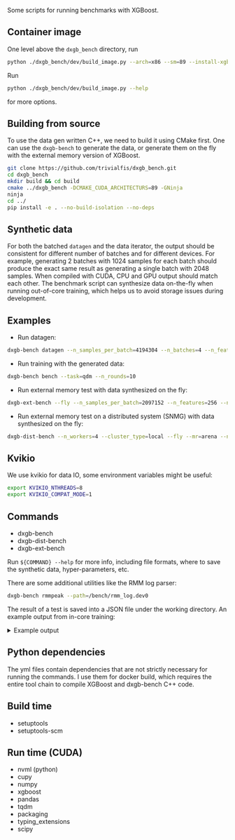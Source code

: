Some scripts for running benchmarks with XGBoost.

Container image
---------------
One level above the `dxgb_bench` directory, run

``` sh
python ./dxgb_bench/dev/build_image.py --arch=x86 --sm=89 --install-xgboost
```

Run
``` sh
python ./dxgb_bench/dev/build_image.py --help
```
for more options.

Building from source
--------------------
To use the data gen written C++, we need to build it using CMake first. One can use the
`dxgb-bench` to generate the data, or generate them on the fly with the external memory
version of XGBoost.

``` sh
git clone https://github.com/trivialfis/dxgb_bench.git
cd dxgb_bench
mkdir build && cd build
cmake ../dxgb_bench -DCMAKE_CUDA_ARCHITECTURS=89 -GNinja
ninja
cd ../
pip install -e . --no-build-isolation --no-deps
```

Synthetic data
--------------
For both the batched `datagen` and the data iterator, the output should be consistent for
different number of batches and for different devices. For example, generating 2 batches
with 1024 samples for each batch should produce the exact same result as generating a
single batch with 2048 samples. When compiled with CUDA, CPU and GPU output should match
each other. The benchmark script can synthesize data on-the-fly when running out-of-core
training, which helps us to avoid storage issues during development.

Examples
--------

- Run datagen:
``` sh
dxgb-bench datagen --n_samples_per_batch=4194304 --n_batches=4 --n_features=512 --device=cpu --fmt=npy
```

- Run training with the generated data:
``` sh
dxgb-bench bench --task=qdm --n_rounds=10
```

- Run external memory test with data synthesized on the fly:
``` sh
dxgb-ext-bench --fly --n_samples_per_batch=2097152 --n_features=256 --n_batches=8 --device=cuda --task=ext-qdm --n_rounds=8 --verbosity=1 --mr=arena
```

- Run external memory test on a distributed system (SNMG) with data synthesized on the fly:
``` sh
dxgb-dist-bench --n_workers=4 --cluster_type=local --fly --mr=arena --n_samples_per_batch=4194304 --n_features=512 --n_batches=196 --device=cuda --n_rounds=128 --verbosity=2
```

Kvikio
------
We use kvikio for data IO, some environment variables might be useful:

``` sh
export KVIKIO_NTHREADS=8
export KVIKIO_COMPAT_MODE=1
```

Commands
--------
- dxgb-bench
- dxgb-dist-bench
- dxgb-ext-bench

Run `${COMMAND} --help` for more info, including file formats, where to save the synthetic
data, hyper-parameters, etc.

There are some additional utilities like the RMM log parser:

``` sh
dxgb-bench rmmpeak --path=/bench/rmm_log.dev0
```

The result of a test is saved into a JSON file under the working directory. An example output from in-core training:

<details>

<summary>Example output</summary>

``` json
{
  "opts": {
    "n_samples_per_batch": 32768,
    "n_features": 512,
    "n_batches": 1,
    "sparsity": 0.0,
    "on_the_fly": false,
    "validation": false,
    "device": "cuda",
    "mr": null,
    "target_type": "reg",
    "cache_host_ratio": null,
    "tree_method": "hist",
    "max_depth": 6,
    "grow_policy": "depthwise",
    "subsample": null,
    "colsample_bynode": null,
    "colsample_bytree": null,
    "max_bin": 256,
    "lambda": null,
    "gamma": null,
    "eta": null,
    "min_child_weight": null,
    "verbosity": 1,
    "objective": null,
    "n_rounds": 2,
    "n_workers": 1
  },
  "timer": {
    "load-batches": {
      "load": 0.8841826915740967
    },
    "load-all": {
      "concat": 0.017390012741088867
    },
    "Train": {
      "DMatrix-Train": 0.0640714168548584,
      "Train": 0.982398271560669
    }
  },
  "evals": {
    "Train": {
      "rmse": [
        33.3493520474823,
        32.88331998446392
      ]
    }
  },
  "machine": {
    "system": "Linux",
    "arch": "x86_64",
    "cpus": 24,
    "gpus": [
      "NVIDIA GeForce RTX 4070 Ti SUPER",
      "NVIDIA GeForce RTX 4070 Ti SUPER"
    ],
    "drivers": [
      "570.124.06",
      "570.124.06"
    ],
    "c2c": null
  },
  "version": {
    "dxgb_bench": "0.1.dev345+g77eabb5",
    "xgboost": "3.1.0-dev-ab24a469d"
  }
}
```

</details>

Python dependencies
-------------------

The yml files contain dependencies that are not strictly necessary for running the
commands. I use them for docker build, which requires the entire tool chain to compile
XGBoost and dxgb-bench C++ code.

## Build time
- setuptools
- setuptools-scm

## Run time (CUDA)
- nvml (python)
- cupy
- numpy
- xgboost
- pandas
- tqdm
- packaging
- typing_extensions
- scipy
